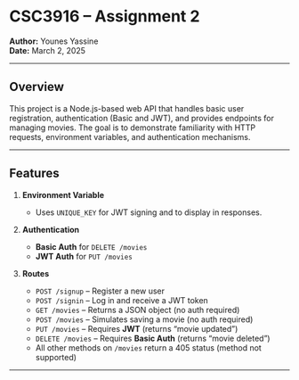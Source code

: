 # CSC3916 – Assignment 2

**Author:** Younes Yassine  
**Date:** March 2, 2025

---

## Overview

This project is a Node.js-based web API that handles basic user registration, authentication (Basic and JWT), and provides endpoints for managing movies. The goal is to demonstrate familiarity with HTTP requests, environment variables, and authentication mechanisms.

---

## Features

1. **Environment Variable**  
   - Uses `UNIQUE_KEY` for JWT signing and to display in responses.

2. **Authentication**  
   - **Basic Auth** for `DELETE /movies`  
   - **JWT Auth** for `PUT /movies`

3. **Routes**  
   - `POST /signup` – Register a new user  
   - `POST /signin` – Log in and receive a JWT token  
   - `GET /movies` – Returns a JSON object (no auth required)  
   - `POST /movies` – Simulates saving a movie (no auth required)  
   - `PUT /movies` – Requires **JWT** (returns “movie updated”)  
   - `DELETE /movies` – Requires **Basic Auth** (returns “movie deleted”)  
   - All other methods on `/movies` return a 405 status (method not supported)

---



